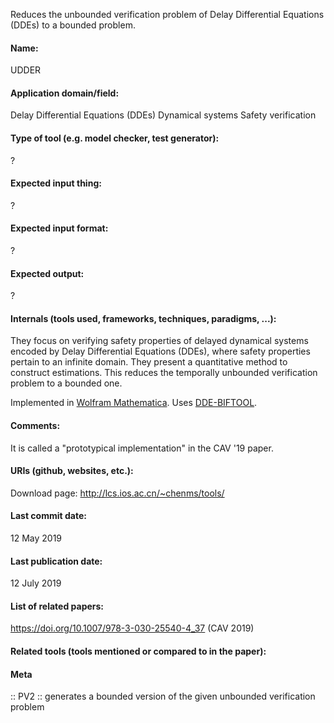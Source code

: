 Reduces the unbounded verification problem of Delay Differential Equations (DDEs) to a bounded problem.

#### Name:
UDDER

#### Application domain/field:
Delay Differential Equations (DDEs)
Dynamical systems
Safety verification

#### Type of tool (e.g. model checker, test generator):
?

#### Expected input thing:
?

#### Expected input format:
?

#### Expected output:
?

#### Internals (tools used, frameworks, techniques, paradigms, ...):
They focus on verifying safety properties of delayed dynamical systems encoded by Delay Differential Equations (DDEs), where safety properties pertain to an infinite domain.
They present a quantitative method to construct estimations. This reduces the temporally unbounded verification problem to a bounded one.

Implemented in [Wolfram Mathematica](https://www.wolfram.com/mathematica/). Uses [DDE-BIFTOOL](Not-verifiers/DDE-BIFTOOL.md).

#### Comments:
It is called a "prototypical implementation" in the CAV '19 paper.

#### URIs (github, websites, etc.):
Download page: http://lcs.ios.ac.cn/~chenms/tools/

#### Last commit date:
12 May 2019

#### Last publication date:
12 July 2019

#### List of related papers:
https://doi.org/10.1007/978-3-030-25540-4_37 (CAV 2019)

#### Related tools (tools mentioned or compared to in the paper):

#### Meta
:: PV2 :: generates a bounded version of the given unbounded verification problem 